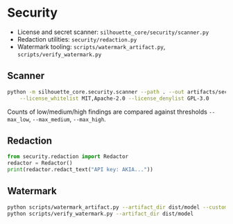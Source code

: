 # Security

- License and secret scanner: `silhouette_core/security/scanner.py`
- Redaction utilities: `security/redaction.py`
- Watermark tooling: `scripts/watermark_artifact.py`, `scripts/verify_watermark.py`

## Scanner
```bash
python -m silhouette_core.security.scanner --path . --out artifacts/security_report.json \
    --license_whitelist MIT,Apache-2.0 --license_denylist GPL-3.0
```
Counts of low/medium/high findings are compared against thresholds `--max_low`, `--max_medium`, `--max_high`.

## Redaction
```python
from security.redaction import Redactor
redactor = Redactor()
print(redactor.redact_text("API key: AKIA..."))
```

## Watermark
```bash
python scripts/watermark_artifact.py --artifact_dir dist/model --customer_id 123
python scripts/verify_watermark.py --artifact_dir dist/model
```
